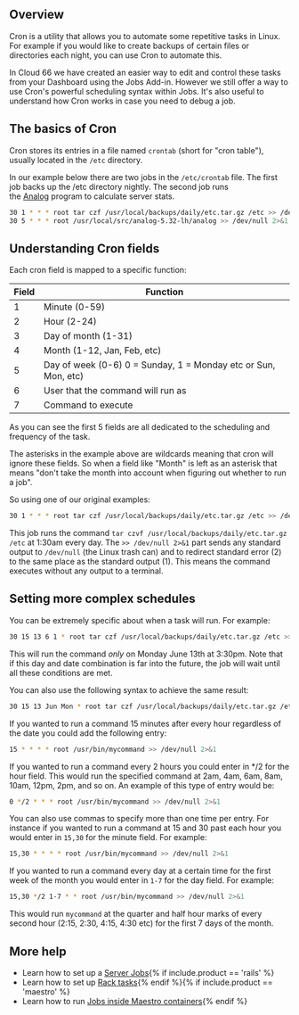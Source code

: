 ## Overview

Cron is a utility that allows you to automate some repetitive tasks in Linux. For example if you would like to create backups of certain files or directories each night, you can use Cron to automate this.

In Cloud 66 we have created an easier way to edit and control these tasks from your Dashboard using the Jobs Add-in.  However we still offer a way to use Cron's powerful scheduling syntax within Jobs. It's also useful to understand how Cron works in case you need to debug a job.

## The basics of Cron

Cron stores its entries in a file named `crontab` (short for "cron table"), usually located in the `/etc` directory. 

In our example below there are two jobs in the `/etc/crontab` file. The first job backs up the /etc directory nightly. The second job runs the [Analog](https://web.archive.org/web/20170507174724/http://www.analog.cx/) program to calculate server stats.

```bash
30 1 * * * root tar czf /usr/local/backups/daily/etc.tar.gz /etc >> /dev/null 2>&1
30 5 * * * root /usr/local/src/analog-5.32-lh/analog >> /dev/null 2>&1
```

## Understanding Cron fields

Each cron field is mapped to a specific function:

<table class='table table-bordered table-striped'>
<thead>
  <tr>
    <th width="10%">Field</th>
    <th>Function</th>
  </tr>
</thead>
<tbody>
  <tr>
    <td>1</td>
    <td>Minute (0-59)</td>
  </tr>
  <tr>
    <td>2</td>
    <td>Hour (2-24)</td>
  </tr>
  <tr>
    <td>3</td>
    <td>Day of month (1-31)</td>
  </tr>
  <tr>
    <td>4</td>
    <td>Month (1-12, Jan, Feb, etc)</td>
  </tr>
  <tr>
    <td>5</td>
    <td>Day of week (0-6) 0 = Sunday, 1 = Monday etc or Sun, Mon, etc)</td>
  </tr>
  <tr>
    <td>6</td>
    <td>User that the command will run as</td>
  </tr>
  <tr>
    <td>7</td>
    <td>Command to execute</td>
  </tr>
</tbody>
</table>

As you can see the first 5 fields are all dedicated to the scheduling and frequency of the task.

The asterisks in the example above are wildcards meaning that cron will ignore these fields. So when a field like "Month" is left as an asterisk that means "don't take the month into account when figuring out whether to run a job". 

So using one of our original examples:

```bash
30 1 * * * root tar czf /usr/local/backups/daily/etc.tar.gz /etc >> /dev/null 2>&1
```

This job runs the command `tar czvf /usr/local/backups/daily/etc.tar.gz /etc` at 1:30am every day. The `>> /dev/null 2>&1` part sends any standard output to `/dev/null` (the Linux trash can) and to redirect standard error (2) to the same place as the standard output (1). This means the command executes without any output to a terminal. 

## Setting more complex schedules

You can be extremely specific about when a task will run. For example:

```bash
30 15 13 6 1 * root tar czf /usr/local/backups/daily/etc.tar.gz /etc >> /dev/null 2>&1
```

This will run the command *only* on Monday June 13th at 3:30pm. Note that if this day and date combination is far into the future, the job will wait until all these conditions are met.

You can also use the following syntax to achieve the same result:

```bash
30 15 13 Jun Mon * root tar czf /usr/local/backups/daily/etc.tar.gz /etc >> /dev/null 2>&1
```

If you wanted to run a command 15 minutes after every hour regardless of the date you could add the following entry:

```bash
15 * * * * root /usr/bin/mycommand >> /dev/null 2>&1
```

If you wanted to run a command every 2 hours you could enter in */2 for the hour field. This would run the specified command at 2am, 4am, 6am, 8am, 10am, 12pm, 2pm, and so on. An example of this type of entry would be:

```bash
0 */2 * * * root /usr/bin/mycommand >> /dev/null 2>&1

```

You can also use commas to specify more than one time per entry. For instance if you wanted to run a command at 15 and 30 past each hour you would enter in `15,30` for the minute field. For example:

```bash
15,30 * * * * root /usr/bin/mycommand >> /dev/null 2>&1

```

If you wanted to run a command every day at a certain time for the first week of the month you would enter in `1-7` for the day field. For example:

```bash
15,30 */2 1-7 * * root /usr/bin/mycommand >> /dev/null 2>&1

```

This would run `mycommand` at the quarter and half hour marks of every second hour (2:15, 2:30, 4:15, 4:30 etc) for the first 7 days of the month.

## More help

- Learn how to set up a [Server Jobs](/{{page.collection}}/how-to-guides/add-ins/shell.html){% if include.product == 'rails' %}
- Learn how to set up [Rack tasks](/rails/how-to-guides/add-ins/rake-task.html){% endif %}{% if include.product == 'maestro' %}
- Learn how to run [Jobs inside Maestro containers](/maestro/how-to-guides/add-ins/docker-tasks.html){% endif %}